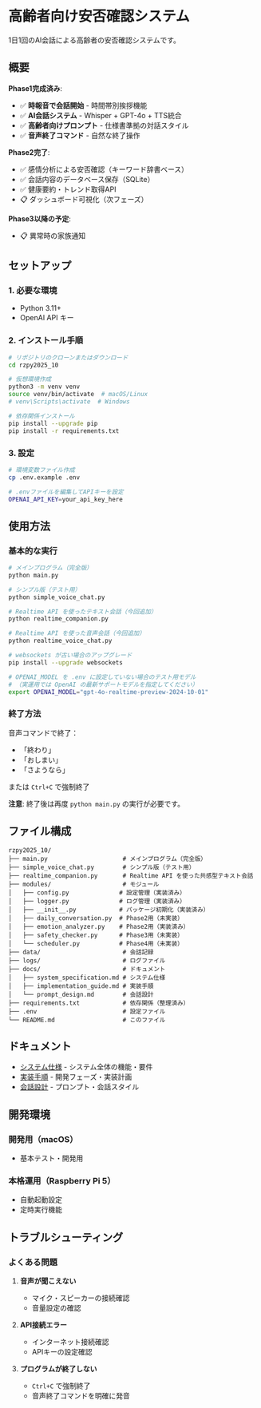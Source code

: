 # 高齢者向け安否確認システム

1日1回のAI会話による高齢者の安否確認システムです。

## 概要

**Phase1完成済み**: 
- ✅ **時報音で会話開始** - 時間帯別挨拶機能
- ✅ **AI会話システム** - Whisper + GPT-4o + TTS統合
- ✅ **高齢者向けプロンプト** - 仕様書準拠の対話スタイル
- ✅ **音声終了コマンド** - 自然な終了操作

**Phase2完了**:
- ✅ 感情分析による安否確認（キーワード辞書ベース）
- ✅ 会話内容のデータベース保存（SQLite）
- ✅ 健康要約・トレンド取得API
- 📋 ダッシュボード可視化（次フェーズ）

**Phase3以降の予定**:
- 📋 異常時の家族通知

## セットアップ

### 1. 必要な環境
- Python 3.11+
- OpenAI API キー

### 2. インストール手順

```bash
# リポジトリのクローンまたはダウンロード
cd rzpy2025_10

# 仮想環境作成
python3 -m venv venv
source venv/bin/activate  # macOS/Linux
# venv\Scripts\activate  # Windows

# 依存関係インストール
pip install --upgrade pip
pip install -r requirements.txt
```

### 3. 設定

```bash
# 環境変数ファイル作成
cp .env.example .env

# .envファイルを編集してAPIキーを設定
OPENAI_API_KEY=your_api_key_here
```

## 使用方法

### 基本的な実行

```bash
# メインプログラム（完全版）
python main.py

# シンプル版（テスト用）
python simple_voice_chat.py

# Realtime API を使ったテキスト会話（今回追加）
python realtime_companion.py

# Realtime API を使った音声会話（今回追加）
python realtime_voice_chat.py

# websockets が古い場合のアップグレード
pip install --upgrade websockets

# OPENAI_MODEL を .env に設定していない場合のテスト用モデル
# （実運用では OpenAI の最新サポートモデルを指定してください）
export OPENAI_MODEL="gpt-4o-realtime-preview-2024-10-01"
```

### 終了方法

音声コマンドで終了：
- 「終わり」
- 「おしまい」
- 「さようなら」

または `Ctrl+C` で強制終了

**注意**: 終了後は再度 `python main.py` の実行が必要です。

## ファイル構成

```
rzpy2025_10/
├── main.py                     # メインプログラム（完全版）
├── simple_voice_chat.py        # シンプル版（テスト用）
├── realtime_companion.py       # Realtime API を使った共感型テキスト会話
├── modules/                    # モジュール
│   ├── config.py              # 設定管理（実装済み）
│   ├── logger.py              # ログ管理（実装済み）
│   ├── __init__.py            # パッケージ初期化（実装済み）
│   ├── daily_conversation.py  # Phase2用（未実装）
│   ├── emotion_analyzer.py    # Phase2用（実装済み）
│   ├── safety_checker.py      # Phase3用（未実装）
│   └── scheduler.py           # Phase4用（未実装）
├── data/                       # 会話記録
├── logs/                       # ログファイル
├── docs/                       # ドキュメント
│   ├── system_specification.md # システム仕様
│   ├── implementation_guide.md # 実装手順
│   └── prompt_design.md        # 会話設計
├── requirements.txt            # 依存関係（整理済み）
├── .env                        # 設定ファイル
└── README.md                   # このファイル
```

## ドキュメント

- [システム仕様](docs/system_specification.md) - システム全体の機能・要件
- [実装手順](docs/implementation_guide.md) - 開発フェーズ・実装計画
- [会話設計](docs/prompt_design.md) - プロンプト・会話スタイル

## 開発環境

### 開発用（macOS）
- 基本テスト・開発用

### 本格運用（Raspberry Pi 5）
- 自動起動設定
- 定時実行機能

## トラブルシューティング

### よくある問題

1. **音声が聞こえない**
   - マイク・スピーカーの接続確認
   - 音量設定の確認

2. **API接続エラー**
   - インターネット接続確認
   - APIキーの設定確認

3. **プログラムが終了しない**
   - `Ctrl+C` で強制終了
   - 音声終了コマンドを明確に発音
